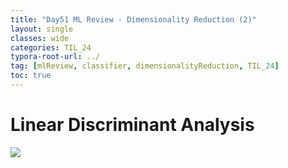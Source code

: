 ```yaml
---
title: "Day51 ML Review - Dimensionality Reduction (2)"
layout: single
classes: wide
categories: TIL_24
typora-root-url: ../
tag: [mlReview, classifier, dimensionalityReduction, TIL_24]
toc: true 
---
```


# Linear Discriminant Analysis

<img src="/blog/images/2024-08-13-TIL24_Day51/DAC0D3A8-1B6F-434F-9F4A-3ECBF74D915C.jpeg">

<br><br>

